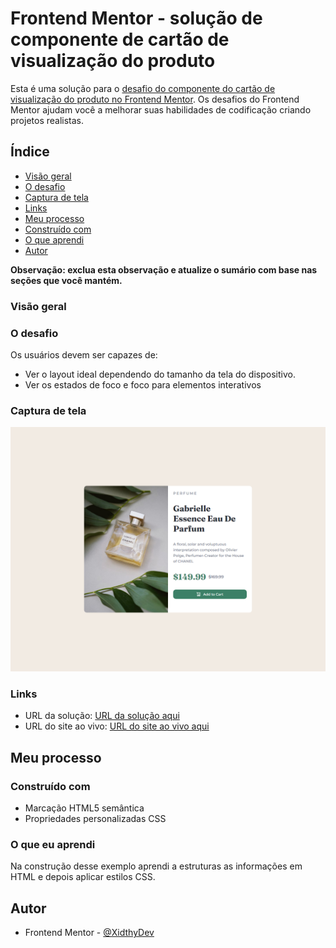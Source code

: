 # Frontend Mentor - solução de componente de cartão de visualização do produto

Esta é uma solução para o [desafio do componente do cartão de visualização do produto no Frontend Mentor](https://www.frontendmentor.io/challenges/product-preview-card-component-GO7UmttRfa). Os desafios do Frontend Mentor ajudam você a melhorar suas habilidades de codificação criando projetos realistas.

## Índice

  - [Visão geral](#visão-geral)
  - [O desafio](#o-desafio)
  - [Captura de tela](#captura-de-tela)
  - [Links](#links)
  - [Meu processo](#meu-processo)
  - [Construído com](#construído-com)
  - [O que aprendi](#o-que-aprendi)
  - [Autor](#autor)

**Observação: exclua esta observação e atualize o sumário com base nas seções que você mantém.**

### Visão geral

### O desafio

Os usuários devem ser capazes de:

- Ver o layout ideal dependendo do tamanho da tela do dispositivo.
- Ver os estados de foco e foco para elementos interativos

### Captura de tela

![Captura da tela](captura%20de%20tela.jpg)

### Links

- URL da solução: [URL da solução aqui](https://github.com/XidthyDev/product-preview-card-component)
- URL do site ao vivo: [URL do site ao vivo aqui](https://xidthydev.github.io/product-preview-card-component/)

## Meu processo

### Construído com

- Marcação HTML5 semântica
- Propriedades personalizadas CSS

### O que eu aprendi

Na construção desse exemplo aprendi a estruturas as informações em HTML e depois aplicar estilos CSS.

## Autor

- Frontend Mentor - [@XidthyDev](https://www.frontendmentor.io/profile/XidthyDev)

